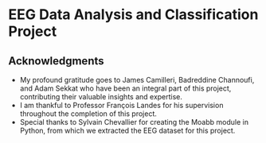 # EEG Data Analysis and Classification Project



## Acknowledgments

- My profound gratitude goes to James Camilleri, Badreddine Channoufi, and Adam Sekkat who have been an integral part of this project, contributing their valuable insights and expertise.
- I am thankful to Professor François Landes for his supervision throughout the completion of this project.
- Special thanks to Sylvain Chevallier for creating the Moabb module in Python, from which we extracted the EEG dataset for this project. 
